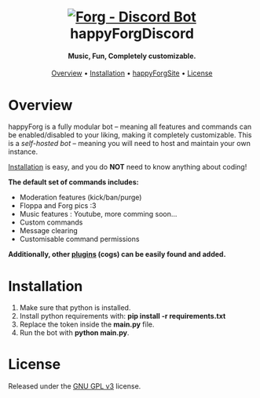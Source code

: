 <h1 align="center">
  <br>
  <a href="https://exp0420.github.io/forgPage/"><img src="https://cdn.discordapp.com/attachments/834520706410217522/907741172313772052/Untitled-1.png" alt="Forg - Discord Bot"></a>
  <br>
  happyForgDiscord
  <br>
</h1>

<h4 align="center">Music, Fun, Completely customizable.</h4>

<p align="center">
  <a href="#overview">Overview</a>
  •
  <a href="#installation">Installation</a>
  •
  <a href="forgSiteLink">happyForgSite</a>
  •
  <a href="#license">License</a>
</p>

# Overview

happyForg is a fully modular bot – meaning all features and commands can be enabled/disabled to your
liking, making it completely customizable. This is a *self-hosted bot* – meaning you will need
to host and maintain your own instance.  

[Installation](#installation) is easy, and you do **NOT** need to know anything about coding!

**The default set of commands includes:**

- Moderation features (kick/ban/purge)
- Floppa and Forg pics :3
- Music features : Youtube, more comming soon...
- Custom commands
- Message clearing
- Customisable command permissions

**Additionally, other [plugins](#plugins) (cogs) can be easily found and added.**

# Installation


1) Make sure that python is installed.
2) Install python requirements with: **pip install -r requirements.txt**
3) Replace the token inside the **main.py** file.
4) Run the bot with **python main.py**.

# License

Released under the [GNU GPL v3](https://www.gnu.org/licenses/gpl-3.0.en.html) license.
